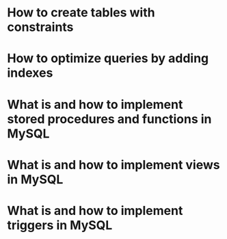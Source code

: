 # How to create tables with constraints
# How to optimize queries by adding indexes
# What is and how to implement stored procedures and functions in MySQL
# What is and how to implement views in MySQL
# What is and how to implement triggers in MySQL
